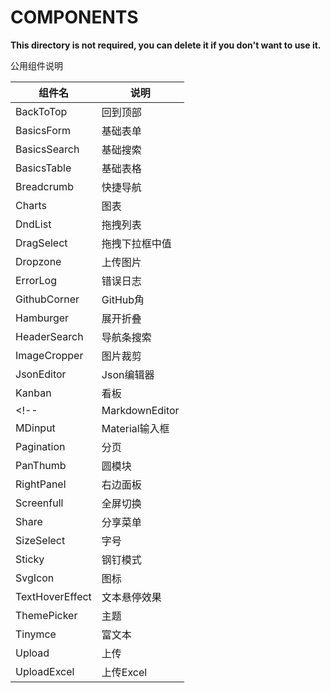 # COMPONENTS

**This directory is not required, you can delete it if you don't want to use it.**

公用组件说明  

|组件名|说明|
| ------------ | ------------ |
|BackToTop|回到顶部|
|BasicsForm|基础表单|
|BasicsSearch|基础搜索|
|BasicsTable|基础表格|
|Breadcrumb|快捷导航|
|Charts|图表|
|DndList|拖拽列表|
|DragSelect|拖拽下拉框中值|
|Dropzone|上传图片|
|ErrorLog|错误日志|
|GithubCorner|GitHub角|
|Hamburger|展开折叠|
|HeaderSearch|导航条搜索|
|ImageCropper|图片裁剪|
|JsonEditor|Json编辑器|
|Kanban|看板|
<!-- |MarkdownEditor|MK编辑器| -->
|MDinput|Material输入框|
|Pagination|分页|
|PanThumb|圆模块|
|RightPanel|右边面板|
|Screenfull|全屏切换|
|Share|分享菜单|
|SizeSelect|字号|
|Sticky|钢钉模式|
|SvgIcon|图标|
|TextHoverEffect|文本悬停效果|
|ThemePicker|主题|
|Tinymce|富文本|
|Upload|上传|
|UploadExcel|上传Excel|
